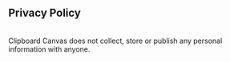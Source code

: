 Privacy Policy
---

<br/>
Clipboard Canvas does not collect, store or publish any personal information with anyone.
